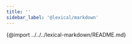```yaml
---
title: ''
sidebar_label: '@lexical/markdown'
---
```


{@import ../../../lexical-markdown/README.md}
